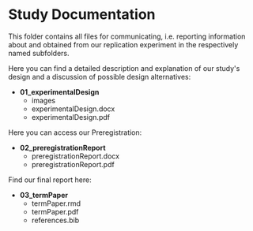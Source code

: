# Study Documentation
This folder contains all files for communicating, i.e. reporting information about and obtained from our replication experiment in the respectively named subfolders.

Here you can find a detailed description and explanation of our study's design and a discussion of possible design alternatives:
- **01_experimentalDesign**
     - images
     - experimentalDesign.docx
     - experimentalDesign.pdf
     
Here you can access our Preregistration:
- **02_preregistrationReport**
     - preregistrationReport.docx
     - preregistrationReport.pdf
     
Find our final report here:
- **03_termPaper**
     - termPaper.rmd
     - termPaper.pdf
     - references.bib
